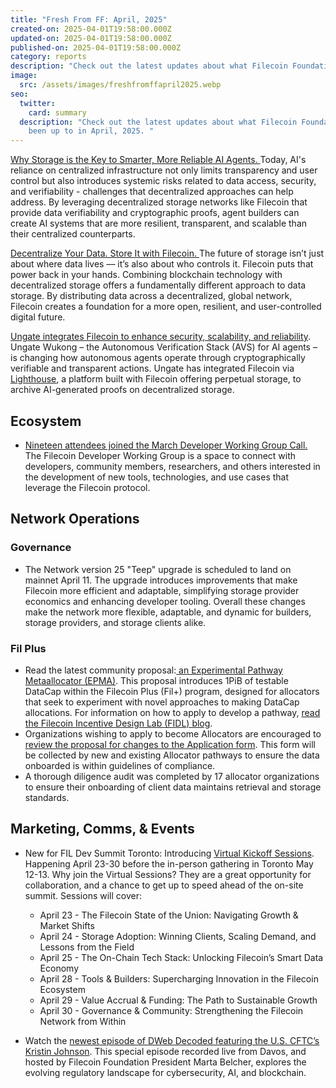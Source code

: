 ```yaml
---
title: "Fresh From FF: April, 2025"
created-on: 2025-04-01T19:58:00.000Z
updated-on: 2025-04-01T19:58:00.000Z
published-on: 2025-04-01T19:58:00.000Z
category: reports
description: "Check out the latest updates about what Filecoin Foundation has been up to. "
image:
  src: /assets/images/freshfromffapril2025.webp
seo:
  twitter:
    card: summary
  description: "Check out the latest updates about what Filecoin Foundation has
    been up to in April, 2025. "
---
```

[Why Storage is the Key to Smarter, More Reliable AI Agents. ](https://fil.org/blog/ai-agents-and-why-storage-is-the-key-to-smarter-more-reliable-agents)Today, AI's reliance on centralized infrastructure not only limits transparency and user control but also introduces systemic risks related to data access, security, and verifiability - challenges that decentralized approaches can help address. By leveraging decentralized storage networks like Filecoin that provide data verifiability and cryptographic proofs, agent builders can create AI systems that are more resilient, transparent, and scalable than their centralized counterparts. 

[Decentralize Your Data. Store It with Filecoin. ](https://fil.org/blog/decentralize-your-data-store-it-with-filecoin)The future of storage isn’t just about where data lives –– it’s also about who controls it. Filecoin puts that power back in your hands. Combining blockchain technology with decentralized storage offers a fundamentally different approach to data storage. By distributing data across a decentralized, global network, Filecoin creates a foundation for a more open, resilient, and user-controlled digital future.

[Ungate integrates Filecoin to enhance security, scalability, and reliability](https://x.com/UngateAI/status/1899802770821226549). Ungate Wukong – the Autonomous Verification Stack (AVS) for AI agents – is changing how autonomous agents operate through cryptographically verifiable and transparent actions. Ungate has integrated Filecoin via [Lighthouse](https://www.lighthouse.storage/), a platform built with Filecoin offering perpetual storage, to archive AI-generated proofs on decentralized storage. 

## Ecosystem 

* [Nineteen attendees joined the March Developer Working Group Call.](https://youtu.be/eECF67TZLe8?feature=shared) The Filecoin Developer Working Group is a space to connect with developers, community members, researchers, and others interested in the development of new tools, technologies, and use cases that leverage the Filecoin protocol.

## Network Operations

### Governance

* The Network version 25 "Teep" upgrade is scheduled to land on mainnet April 11. The upgrade introduces improvements that make Filecoin more efficient and adaptable, simplifying storage provider economics and enhancing developer tooling. Overall these changes make the network more flexible, adaptable, and dynamic for builders, storage providers, and storage clients alike. 

### Fil Plus

* Read the latest community proposal:[ an Experimental Pathway Metaallocator (EPMA)](https://github.com/filecoin-project/Allocator-Governance/issues/313). This proposal introduces 1PiB of testable DataCap within the Filecoin Plus (Fil+) program, designed for allocators that seek to experiment with novel approaches to making DataCap allocations. For information on how to apply to develop a pathway, [read the Filecoin Incentive Design Lab (FIDL) blog](https://blog.allocator.tech/2024/05/rolling-applications-are-open-for.html). 
* Organizations wishing to apply to become Allocators are encouraged to [review the proposal for changes to the Application form](https://github.com/filecoin-project/Allocator-Governance/discussions/305). This form will be collected by new and existing Allocator pathways to ensure the data onboarded is within guidelines of compliance.
* A thorough diligence audit was completed by 17 allocator organizations to ensure their onboarding of client data maintains retrieval and storage standards. 

## Marketing, Comms, & Events

* New for FIL Dev Summit Toronto: Introducing [Virtual Kickoff Sessions](https://lu.ma/ry15g7r5?tk=YqBU2g). Happening April 23-30 before the in-person gathering in Toronto May 12-13. Why join the Virtual Sessions? They are a great opportunity for collaboration, and a chance to get up to speed ahead of the on-site summit. Sessions will cover:

  * April 23 - The Filecoin State of the Union: Navigating Growth & Market Shifts
  * April 24 - Storage Adoption: Winning Clients, Scaling Demand, and Lessons from the Field
  * April 25 - The On-Chain Tech Stack: Unlocking Filecoin’s Smart Data Economy
  * April 28 - Tools & Builders: Supercharging Innovation in the Filecoin Ecosystem
  * April 29 - Value Accrual & Funding: The Path to Sustainable Growth
  * April 30 - Governance & Community: Strengthening the Filecoin Network from Within
* Watch the [newest episode of DWeb Decoded featuring the U.S. CFTC’s Kristin Johnson](https://youtu.be/LJO3PmzYUkI). This special episode recorded live from Davos, and hosted by Filecoin Foundation President Marta Belcher, explores the evolving regulatory landscape for cybersecurity, AI, and blockchain.
